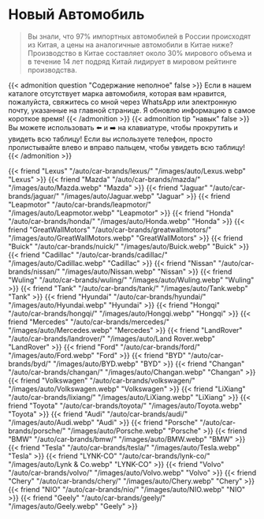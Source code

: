 # Новый Автомобиль

>Вы знали, что 97% импортных автомобилей в России происходят из Китая, а цены на аналогичные автомобили в Китае ниже? Производство в Китае составляет около 30% мирового объема и в течение 14 лет подряд Китай лидирует в мировом рейтинге производства.


{{< admonition question "Содержание неполное" false >}}
Если в нашем каталоге отсутствует марка автомобиля, которая вам нравится, пожалуйста, свяжитесь со мной через WhatsApp или электронную почту, указанные на главной странице. Я обновлю информацию в самое короткое время!
{{< /admonition >}}
{{< admonition tip "навык" false >}}
Вы можете использовать ⬅️ и ➡️ на клавиатуре, чтобы прокрутить и увидеть всю таблицу! Если вы используете телефон, просто пролистывайте влево и вправо пальцем, чтобы увидеть всю таблицу!
{{< /admonition >}}

{{< friend "Lexus" "/auto/car-brands/lexus/" "/images/auto/Lexus.webp" "Lexus" >}}
{{< friend "Mazda" "/auto/car-brands/mazda/" "/images/auto/Mazda.webp" "Mazda" >}}
{{< friend "Jaguar" "/auto/car-brands/jaguar/" "/images/auto/Jaguar.webp" "Jaguar" >}}
{{< friend "Leapmotor" "/auto/car-brands/leapmotor/" "/images/auto/Leapmotor.webp" "Leapmotor" >}}
{{< friend "Honda" "/auto/car-brands/honda/" "/images/auto/Honda.webp" "Honda" >}}
{{< friend "GreatWallMotors" "/auto/car-brands/greatwallmotors/" "/images/auto/GreatWallMotors.webp" "GreatWallMotors" >}}
{{< friend "Buick" "/auto/car-brands/nuick/" "/images/auto/Buick.webp" "Buick" >}}
{{< friend "Cadillac" "/auto/car-brands/cadillac/" "/images/auto/Cadillac.webp" "Cadillac" >}}
{{< friend "Nissan" "/auto/car-brands/nissan/" "/images/auto/Nissan.webp" "Nissan" >}}
{{< friend "Wuling" "/auto/car-brands/wuling/" "/images/auto/Wuling.webp" "Wuling" >}}
{{< friend "Tank" "/auto/car-brands/tank/" "/images/auto/Tank.webp" "Tank" >}}
{{< friend "Hyundai" "/auto/car-brands/hyundai/" "/images/auto/Hyundai.webp" "Hyundai" >}}
{{< friend "Hongqi" "/auto/car-brands/hongqi/" "/images/auto/Hongqi.webp" "Hongqi" >}}
{{< friend "Mercedes" "/auto/car-brands/mercedes/" "/images/auto/Mercedes.webp" "Mercedes" >}}
{{< friend "LandRover" "/auto/car-brands/landrover/" "/images/auto/Land Rover.webp" "LandRover" >}}
{{< friend "Ford" "/auto/car-brands/ford/" "/images/auto/Ford.webp" "Ford" >}}
{{< friend "BYD" "/auto/car-brands/byd/" "/images/auto/BYD.webp" "BYD" >}}
{{< friend "Changan" "/auto/car-brands/changan/" "/images/auto/Changan.webp" "Changan" >}}
{{< friend "Volkswagen" "/auto/car-brands/volkswagen/" "/images/auto/Volkswagen.webp" "Volkswagen" >}}
{{< friend "LiXiang" "/auto/car-brands/lixiang/" "/images/auto/LiXiang.webp" "LiXiang" >}}
{{< friend "Toyota" "/auto/car-brands/toyota/" "/images/auto/Toyota.webp" "Toyota" >}}
{{< friend "Audi" "/auto/car-brands/audi/" "/images/auto/Audi.webp" "Audi" >}}
{{< friend "Porsche" "/auto/car-brands/porsche/" "/images/auto/Porsche.webp" "Porsche" >}}
{{< friend "BMW" "/auto/car-brands/bmw/" "/images/auto/BMW.webp" "BMW" >}}
{{< friend "Tesla" "/auto/car-brands/tesla/" "/images/auto/Tesla.webp" "Tesla" >}}
{{< friend "LYNK-CO" "/auto/car-brands/lynk-co/" "/images/auto/Lynk & Co.webp" "LYNK-CO" >}}
{{< friend "Volvo" "/auto/car-brands/volvo/" "/images/auto/Volvo.webp" "Volvo" >}}
{{< friend "Chery" "/auto/car-brands/chery/" "/images/auto/Chery.webp" "Chery" >}}
{{< friend "NIO" "/auto/car-brands/nio/" "/images/auto/NIO.webp" "NIO" >}}
{{< friend "Geely" "/auto/car-brands/geely/" "/images/auto/Geely.webp" "Geely" >}}

